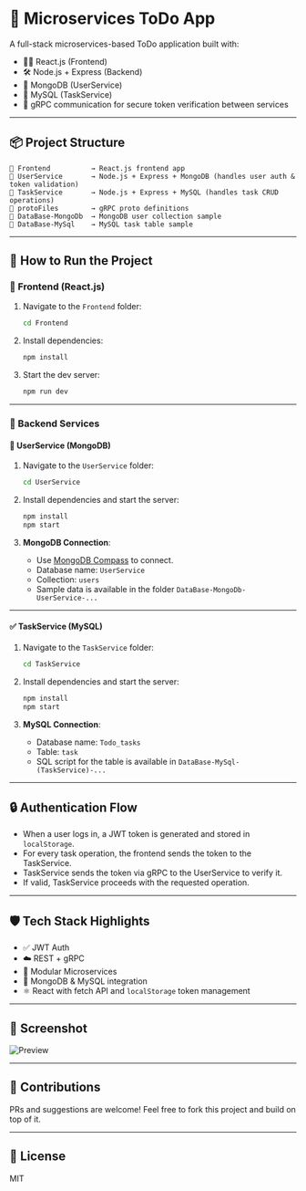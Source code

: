 # 🧩 Microservices ToDo App

A full-stack microservices-based ToDo application built with:
- 🧑‍💻 React.js (Frontend)
- 🛠️ Node.js + Express (Backend)
- 🧬 MongoDB (UserService)
- 💾 MySQL (TaskService)
- 🔐 gRPC communication for secure token verification between services

---

## 📦 Project Structure

```
📁 Frontend          → React.js frontend app  
📁 UserService       → Node.js + Express + MongoDB (handles user auth & token validation)  
📁 TaskService       → Node.js + Express + MySQL (handles task CRUD operations)  
📁 protoFiles        → gRPC proto definitions  
📁 DataBase-MongoDb  → MongoDB user collection sample  
📁 DataBase-MySql    → MySQL task table sample  
```

---

## 🚀 How to Run the Project

### 🔹 Frontend (React.js)

1. Navigate to the `Frontend` folder:
   ```bash
   cd Frontend
   ```

2. Install dependencies:
   ```bash
   npm install
   ```

3. Start the dev server:
   ```bash
   npm run dev
   ```

---

### 🔸 Backend Services

#### 🧾 UserService (MongoDB)

1. Navigate to the `UserService` folder:
   ```bash
   cd UserService
   ```

2. Install dependencies and start the server:
   ```bash
   npm install
   npm start
   ```

3. **MongoDB Connection**:
   - Use [MongoDB Compass](https://www.mongodb.com/products/compass) to connect.
   - Database name: `UserService`
   - Collection: `users`
   - Sample data is available in the folder `DataBase-MongoDb-UserService-...`

---

#### ✅ TaskService (MySQL)

1. Navigate to the `TaskService` folder:
   ```bash
   cd TaskService
   ```

2. Install dependencies and start the server:
   ```bash
   npm install
   npm start
   ```

3. **MySQL Connection**:
   - Database name: `Todo_tasks`
   - Table: `task`
   - SQL script for the table is available in `DataBase-MySql-(TaskService)-...`

---

## 🔒 Authentication Flow

- When a user logs in, a JWT token is generated and stored in `localStorage`.
- For every task operation, the frontend sends the token to the TaskService.
- TaskService sends the token via gRPC to the UserService to verify it.
- If valid, TaskService proceeds with the requested operation.

---

## 🛡 Tech Stack Highlights

- ✅ JWT Auth
- ☁️ REST + gRPC
- 🧪 Modular Microservices
- 💾 MongoDB & MySQL integration
- ⚛️ React with fetch API and `localStorage` token management

---

## 📸 Screenshot

![Preview](https://i.ibb.co/q3TpNBKw/TODO-App.png) <!-- Replace with your image link if available -->

---

## 🤝 Contributions

PRs and suggestions are welcome! Feel free to fork this project and build on top of it.

---

## 📄 License

MIT
